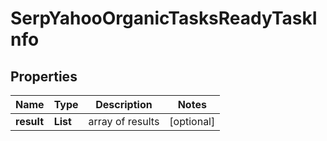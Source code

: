 # SerpYahooOrganicTasksReadyTaskInfo


## Properties

| Name | Type | Description | Notes |
|------------ | ------------- | ------------- | -------------|
**result** | **List<SerpYahooOrganicTasksReadyResultInfo>** | array of results |[optional]|